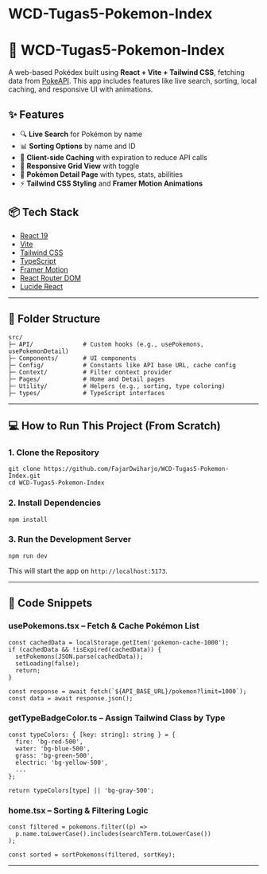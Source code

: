 # WCD-Tugas5-Pokemon-Index
 
# 🧩 WCD-Tugas5-Pokemon-Index

A web-based Pokédex built using **React + Vite + Tailwind CSS**, fetching data from [PokeAPI](https://pokeapi.co). This app includes features like live search, sorting, local caching, and responsive UI with animations.

## ✨ Features

- 🔍 **Live Search** for Pokémon by name  
- 📊 **Sorting Options** by name and ID  
- 📁 **Client-side Caching** with expiration to reduce API calls  
- 📱 **Responsive Grid View** with toggle  
- 🧫 **Pokémon Detail Page** with types, stats, abilities  
- ⚡ **Tailwind CSS Styling** and **Framer Motion Animations**

## 📦 Tech Stack

- [React 19](https://react.dev/)
- [Vite](https://vitejs.dev/)
- [Tailwind CSS](https://tailwindcss.com/)
- [TypeScript](https://www.typescriptlang.org/)
- [Framer Motion](https://www.framer.com/motion/)
- [React Router DOM](https://reactrouter.com/)
- [Lucide React](https://lucide.dev/)

---

## 📁 Folder Structure

```
src/
├─ API/              # Custom hooks (e.g., usePokemons, usePokemonDetail)
├─ Components/       # UI components
├─ Config/           # Constants like API base URL, cache config
├─ Context/          # Filter context provider
├─ Pages/            # Home and Detail pages
├─ Utility/          # Helpers (e.g., sorting, type coloring)
├─ types/            # TypeScript interfaces
```

---

## 💻 How to Run This Project (From Scratch)

### 1. Clone the Repository

```
git clone https://github.com/FajarDwiharjo/WCD-Tugas5-Pokemon-Index.git
cd WCD-Tugas5-Pokemon-Index
```

### 2. Install Dependencies

```
npm install
```

### 3. Run the Development Server

```
npm run dev
```

This will start the app on `http://localhost:5173`.

---

## 🔎 Code Snippets

### usePokemons.tsx – Fetch & Cache Pokémon List

```
const cachedData = localStorage.getItem('pokemon-cache-1000');
if (cachedData && !isExpired(cachedData)) {
  setPokemons(JSON.parse(cachedData));
  setLoading(false);
  return;
}

const response = await fetch(`${API_BASE_URL}/pokemon?limit=1000`);
const data = await response.json();
```

### getTypeBadgeColor.ts – Assign Tailwind Class by Type

```
const typeColors: { [key: string]: string } = {
  fire: 'bg-red-500',
  water: 'bg-blue-500',
  grass: 'bg-green-500',
  electric: 'bg-yellow-500',
  ...
};

return typeColors[type] || 'bg-gray-500';
```

### home.tsx – Sorting & Filtering Logic

```
const filtered = pokemons.filter((p) =>
  p.name.toLowerCase().includes(searchTerm.toLowerCase())
);

const sorted = sortPokemons(filtered, sortKey);
```

---
